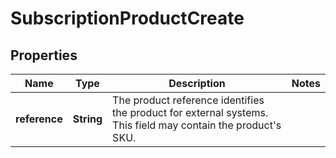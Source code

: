 
# SubscriptionProductCreate

## Properties
Name | Type | Description | Notes
------------ | ------------- | ------------- | -------------
**reference** | **String** | The product reference identifies the product for external systems. This field may contain the product&#39;s SKU. | 



